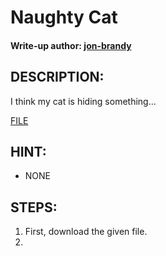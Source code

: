 # Naughty Cat 
#### Write-up author: [jon-brandy](https://github.com/jon-brandy)
## DESCRIPTION:
I think my cat is hiding something...

[FILE]()

## HINT:
- NONE
## STEPS:
1. First, download the given file.
2. 

